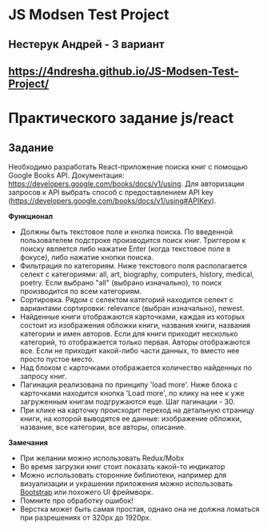# JS Modsen Test Project

## Нестерук Андрей - 3 вариант

## https://4ndresha.github.io/JS-Modsen-Test-Project/

# Практического задание js/react

## Задание

Необходимо разработать React-приложение поиска книг с помощью Google Books API. Документация: https://developers.google.com/books/docs/v1/using. Для авторизации запросов к API выбрать способ с предоставлением API key (https://developers.google.com/books/docs/v1/using#APIKey).

**Функционал**

- Должны быть текстовое поле и кнопка поиска. По введенной пользователем подстроке производится поиск книг. Триггером к поиску является либо нажатие Enter (когда текстовое поле в фокусе), либо нажатие кнопки поиска.
- Фильтрация по категориям. Ниже текстового поля располагается селект с категориями: all, art, biography, computers, history, medical, poetry. Если выбрано "all" (выбрано изначально), то поиск производится по всем категориям.
- Сортировка. Рядом с селектом категорий находится селект с вариантами сортировки: relevance (выбран изначально), newest.
- Найденные книги отображаются карточками, каждая из которых состоит из изображения обложки книги, названия книги, названия категории и имен авторов. Если для книги приходит несколько категорий, то отображается только первая. Авторы отображаются все. Если не приходит какой-либо части данных, то вместо нее просто пустое место.
- Над блоком с карточками отображается количество найденных по запросу книг.
- Пагинация реализована по принципу 'load more'. Ниже блока с карточками находится кнопка 'Load more', по клику на нее к уже загруженным книгам подгружаются еще. Шаг пагинации - 30.
- При клике на карточку происходит переход на детальную страницу книги, на которой выводятся ее данные: изображение обложки, название, все категории, все авторы, описание.

**Замечания**

- При желании можно использовать Redux/Mobx
- Во время загрузки книг стоит показать какой-то индикатор
- Можно использовать сторонние библиотеки, например для визуализации и украшении приложения можно использовать [Bootstrap](http://getbootstrap.com/) или похожего UI фреймворк.
- Помните про обработку ошибок!
- Верстка может быть самая простая, однако она не должна ломаться при разрешениях от 320px до 1920px.
